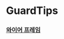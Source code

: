 # GuardTips
<h3><a href="https://www.figma.com/file/FQdtT5qxDrRssolskPIbPc/%EA%B0%80%EB%93%9C%ED%8C%81%EC%8A%A4?type=design&node-id=0-1&mode=design&t=NvYXQpzFnGzKmQKK-0">와이어 프레임</a></h3>
